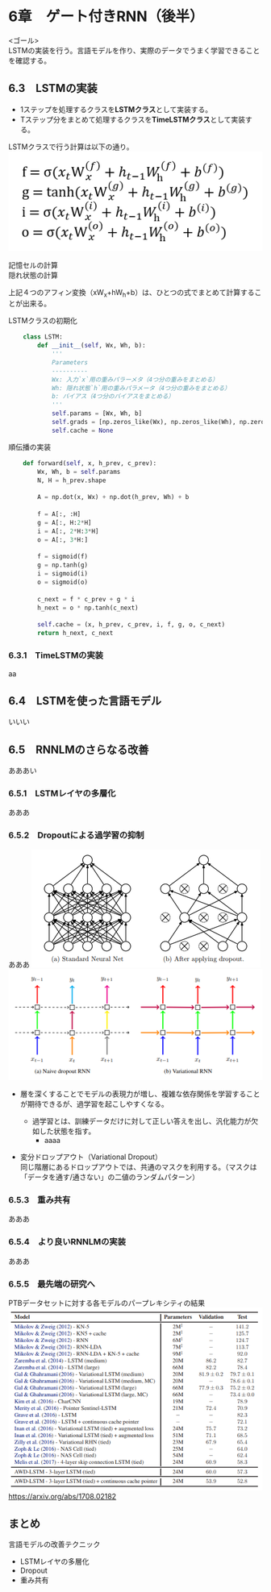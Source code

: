 6章　ゲート付きRNN（後半）
====

<ゴール>  
LSTMの実装を行う。言語モデルを作り、実際のデータでうまく学習できることを確認する。


## 6.3　LSTMの実装

- 1ステップを処理するクラスを**LSTMクラス**として実装する。
- Tステップ分をまとめて処理するクラスを**TimeLSTMクラス**として実装する。

LSTMクラスで行う計算は以下の通り。  
![](https://github.com/831ma4ma4/deeplearning/blob/master/6-3-01.PNG)

記憶セルの計算  
隠れ状態の計算  

上記４つのアフィン変換（xW<sub>x</sub>+hW<sub>h</sub>+b）は、ひとつの式でまとめて計算することが出来る。  

LSTMクラスの初期化  

```python
    class LSTM:
        def __init__(self, Wx, Wh, b):
            '''
            Parameters
            ----------
            Wx: 入力`x`用の重みパラーメタ（4つ分の重みをまとめる）
            Wh: 隠れ状態`h`用の重みパラメータ（4つ分の重みをまとめる）
            b: バイアス（4つ分のバイアスをまとめる）
            '''
            self.params = [Wx, Wh, b]
            self.grads = [np.zeros_like(Wx), np.zeros_like(Wh), np.zeros_like(b)]
            self.cache = None
```

順伝播の実装
```python
    def forward(self, x, h_prev, c_prev):
        Wx, Wh, b = self.params
        N, H = h_prev.shape

        A = np.dot(x, Wx) + np.dot(h_prev, Wh) + b

        f = A[:, :H]
        g = A[:, H:2*H]
        i = A[:, 2*H:3*H]
        o = A[:, 3*H:]

        f = sigmoid(f)
        g = np.tanh(g)
        i = sigmoid(i)
        o = sigmoid(o)

        c_next = f * c_prev + g * i
        h_next = o * np.tanh(c_next)

        self.cache = (x, h_prev, c_prev, i, f, g, o, c_next)
        return h_next, c_next
```

### 6.3.1　TimeLSTMの実装
aa

## 6.4　LSTMを使った言語モデル
いいい

## 6.5　RNNLMのさらなる改善
あああい

### 6.5.1　LSTMレイヤの多層化
あああ

### 6.5.2　Dropoutによる過学習の抑制
あああ
![](https://github.com/831ma4ma4/deeplearning/blob/master/6-5-2-01.PNG)  
![](https://github.com/831ma4ma4/deeplearning/blob/master/6-5-2-02.PNG)  

- 層を深くすることでモデルの表現力が増し、複雑な依存関係を学習することが期待できるが、過学習を起こしやすくなる。  
  - 過学習とは、訓練データだけに対して正しい答えを出し、汎化能力が欠如した状態を指す。
    - aaaa

- 変分ドロップアウト（Variational Dropout）  
同じ階層にあるドロップアウトでは、共通のマスクを利用する。（マスクは「データを通す/通さない」の二値のランダムパターン）


### 6.5.3　重み共有
あああ

### 6.5.4　より良いRNNLMの実装
あああ

### 6.5.5　最先端の研究へ

PTBデータセットに対する各モデルのパープレキシティの結果
![](https://github.com/831ma4ma4/deeplearning/blob/master/6-5-5-01.PNG)  
https://arxiv.org/abs/1708.02182


## まとめ

言語モデルの改善テクニック
- LSTMレイヤの多層化
- Dropout
- 重み共有

